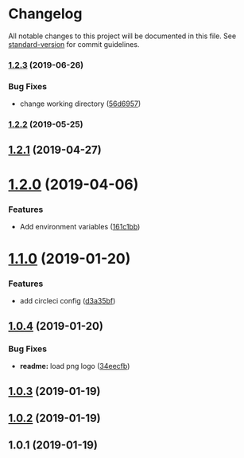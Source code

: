 # Changelog

All notable changes to this project will be documented in this file. See [standard-version](https://github.com/conventional-changelog/standard-version) for commit guidelines.

### [1.2.3](https://github.com/nuxt-community/nuxt-logrocket/compare/v1.2.2...v1.2.3) (2019-06-26)


### Bug Fixes

* change working directory ([56d6957](https://github.com/nuxt-community/nuxt-logrocket/commit/56d6957))



### [1.2.2](https://github.com/nuxt-community/nuxt-logrocket/compare/v1.2.1...v1.2.2) (2019-05-25)



## [1.2.1](https://github.com/nuxt-community/nuxt-logrocket/compare/v1.2.0...v1.2.1) (2019-04-27)



# [1.2.0](https://github.com/nuxt-community/nuxt-logrocket/compare/v1.1.0...v1.2.0) (2019-04-06)


### Features

* Add environment variables ([161c1bb](https://github.com/nuxt-community/nuxt-logrocket/commit/161c1bb))



<a name="1.1.0"></a>
# [1.1.0](https://github.com/nuxt-community/nuxt-logrocket/compare/v1.0.4...v1.1.0) (2019-01-20)


### Features

* add circleci config ([d3a35bf](https://github.com/nuxt-community/nuxt-logrocket/commit/d3a35bf))



<a name="1.0.4"></a>
## [1.0.4](https://github.com/nuxt-community/nuxt-logrocket/compare/v1.0.3...v1.0.4) (2019-01-20)


### Bug Fixes

* **readme:** load png logo ([34eecfb](https://github.com/nuxt-community/nuxt-logrocket/commit/34eecfb))



<a name="1.0.3"></a>
## [1.0.3](https://github.com/nuxt-community/nuxt-logrocket/compare/v1.0.2...v1.0.3) (2019-01-19)



<a name="1.0.2"></a>
## [1.0.2](https://github.com/nuxt-community/nuxt-logrocket/compare/v1.0.1...v1.0.2) (2019-01-19)



<a name="1.0.1"></a>
## 1.0.1 (2019-01-19)
